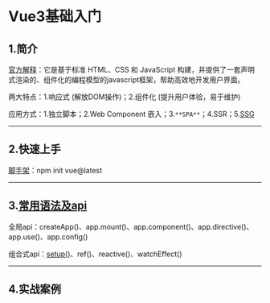 # Vue3基础入门

## 1.简介
[官方解释](https://cn.vuejs.org/guide/introduction.html)：它是基于标准 HTML、CSS 和 JavaScript 构建，并提供了一套声明式渲染的、组件化的编程模型的javascript框架，帮助高效地开发用户界面。  
  

两大特点：1.响应式 (解放DOM操作)；2.组件化 (提升用户体验，易于维护)  
  

应用方式：1.独立脚本；2.Web Component 嵌入；3.`**SPA**`；4.SSR；5.[SSG](https://cn.vuejs.org/guide/extras/ways-of-using-vue.html)

  
---
## 2.快速上手  
[脚手架](https://cn.vuejs.org/guide/quick-start.html#try-vue-online)：npm init vue@latest
    
      


---
## 3.[常用语法及api](https://cn.vuejs.org/api/)
全局api：createApp()、app.mount()、app.component()、app.directive()、app.use()、app.config()  
  

组合式api：[setup()](https://cn.vuejs.org/api/composition-api-setup.html#basic-usage)、ref()、reactive()、watchEffect()

---
## 4.实战案例

